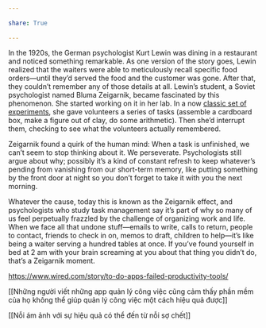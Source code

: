 ---  
share: True  
---  
In the 1920s, the German psychologist Kurt Lewin was dining in a restaurant and noticed something remarkable. As one version of the story goes, Lewin realized that the waiters were able to meticulously recall specific food orders—until they’d served the food and the customer was gone. After that, they couldn’t remember any of those details at all. Lewin’s student, a Soviet psychologist named Bluma Zeigarnik, became fascinated by this phenomenon. She started working on it in her lab. In a now [classic set of experiments](https://codeblab.com/wp-content/uploads/2009/12/On-Finished-and-Unfinished-Tasks.pdf), she gave volunteers a series of tasks (assemble a cardboard box, make a figure out of clay, do some arithmetic). Then she’d interrupt them, checking to see what the volunteers actually remembered.  
  
Zeigarnik found a quirk of the human mind: When a task is unfinished, we can’t seem to stop thinking about it. We perseverate. Psychologists still argue about why; possibly it’s a kind of constant refresh to keep whatever’s pending from vanishing from our short-term memory, like putting something by the front door at night so you don’t forget to take it with you the next morning.  
  
Whatever the cause, today this is known as the Zeigarnik effect, and psychologists who study task management say it’s part of why so many of us feel perpetually frazzled by the challenge of organizing work and life. When we face all that undone stuff—emails to write, calls to return, people to contact, friends to check in on, memos to draft, children to help—it’s like being a waiter serving a hundred tables at once. If you’ve found yourself in bed at 2 am with your brain screaming at you about that thing you didn’t do, that’s a Zeigarnik moment.  
https://www.wired.com/story/to-do-apps-failed-productivity-tools/  
  
[[Những người viết những app quản lý công việc cũng cảm thấy phần mềm của họ không thể giúp quản lý công việc một cách hiệu quả được]]  
[[Nỗi ám ảnh với sự hiệu quả có thể đến từ nỗi sợ chết]]  
